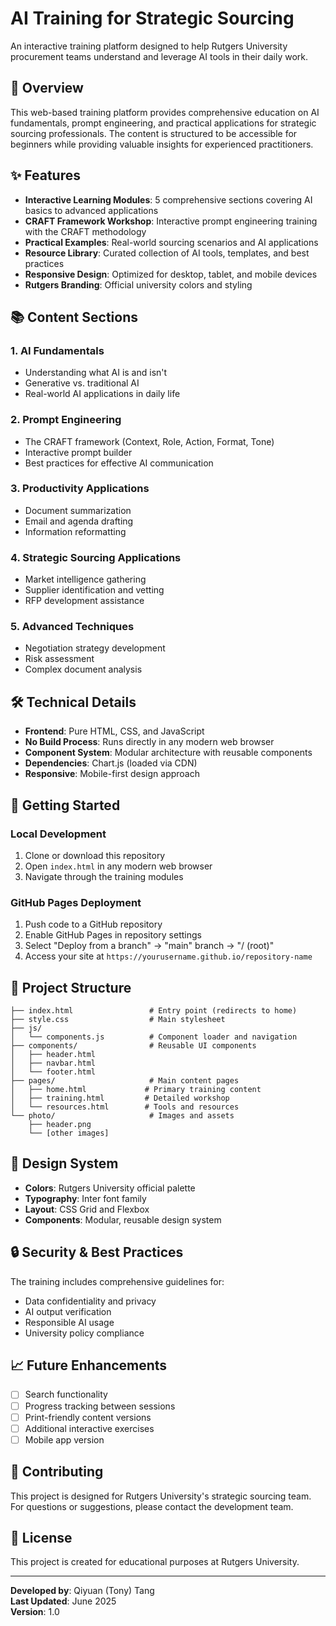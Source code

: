 # AI Training for Strategic Sourcing

An interactive training platform designed to help Rutgers University procurement teams understand and leverage AI tools in their daily work.

## 🎯 Overview

This web-based training platform provides comprehensive education on AI fundamentals, prompt engineering, and practical applications for strategic sourcing professionals. The content is structured to be accessible for beginners while providing valuable insights for experienced practitioners.

## ✨ Features

- **Interactive Learning Modules**: 5 comprehensive sections covering AI basics to advanced applications
- **CRAFT Framework Workshop**: Interactive prompt engineering training with the CRAFT methodology
- **Practical Examples**: Real-world sourcing scenarios and AI applications
- **Resource Library**: Curated collection of AI tools, templates, and best practices
- **Responsive Design**: Optimized for desktop, tablet, and mobile devices
- **Rutgers Branding**: Official university colors and styling

## 📚 Content Sections

### 1. AI Fundamentals
- Understanding what AI is and isn't
- Generative vs. traditional AI
- Real-world AI applications in daily life

### 2. Prompt Engineering
- The CRAFT framework (Context, Role, Action, Format, Tone)
- Interactive prompt builder
- Best practices for effective AI communication

### 3. Productivity Applications
- Document summarization
- Email and agenda drafting
- Information reformatting

### 4. Strategic Sourcing Applications
- Market intelligence gathering
- Supplier identification and vetting
- RFP development assistance

### 5. Advanced Techniques
- Negotiation strategy development
- Risk assessment
- Complex document analysis

## 🛠️ Technical Details

- **Frontend**: Pure HTML, CSS, and JavaScript
- **No Build Process**: Runs directly in any modern web browser
- **Component System**: Modular architecture with reusable components
- **Dependencies**: Chart.js (loaded via CDN)
- **Responsive**: Mobile-first design approach

## 🚀 Getting Started

### Local Development
1. Clone or download this repository
2. Open `index.html` in any modern web browser
3. Navigate through the training modules

### GitHub Pages Deployment
1. Push code to a GitHub repository
2. Enable GitHub Pages in repository settings
3. Select "Deploy from a branch" → "main" branch → "/ (root)"
4. Access your site at `https://yourusername.github.io/repository-name`

## 📁 Project Structure

```
├── index.html                 # Entry point (redirects to home)
├── style.css                  # Main stylesheet
├── js/
│   └── components.js          # Component loader and navigation
├── components/                # Reusable UI components
│   ├── header.html
│   ├── navbar.html
│   └── footer.html
├── pages/                     # Main content pages
│   ├── home.html             # Primary training content
│   ├── training.html         # Detailed workshop
│   └── resources.html        # Tools and resources
└── photo/                     # Images and assets
    ├── header.png
    └── [other images]
```

## 🎨 Design System

- **Colors**: Rutgers University official palette
- **Typography**: Inter font family
- **Layout**: CSS Grid and Flexbox
- **Components**: Modular, reusable design system

## 🔒 Security & Best Practices

The training includes comprehensive guidelines for:
- Data confidentiality and privacy
- AI output verification
- Responsible AI usage
- University policy compliance

## 📈 Future Enhancements

- [ ] Search functionality
- [ ] Progress tracking between sessions
- [ ] Print-friendly content versions
- [ ] Additional interactive exercises
- [ ] Mobile app version

## 🤝 Contributing

This project is designed for Rutgers University's strategic sourcing team. For questions or suggestions, please contact the development team.

## 📄 License

This project is created for educational purposes at Rutgers University.

---

**Developed by**: Qiyuan (Tony) Tang  
**Last Updated**: June 2025  
**Version**: 1.0 